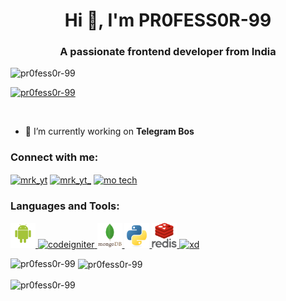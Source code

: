 <h1 align="center">Hi 👋, I'm PR0FESS0R-99</h1>
<h3 align="center">A passionate frontend developer from India</h3>

<p align="left"> <img src="https://komarev.com/ghpvc/?username=pr0fess0r-99&label=Profile%20views&color=0e75b6&style=flat" alt="pr0fess0r-99" /> </p>

<p align="left"> <a href="https://github.com/ryo-ma/github-profile-trophy"><img src="https://github-profile-trophy.vercel.app/?username=pr0fess0r-99" alt="pr0fess0r-99" /></a> </p>

<p align="left"> <a href="https://twitter.com/" target="blank"><img src="https://img.shields.io/twitter/follow/?logo=twitter&style=for-the-badge" alt="" /></a> </p>

- 🔭 I’m currently working on **Telegram Bos**

<h3 align="left">Connect with me:</h3>
<p align="left">
<a href="https://fb.com/mrk_yt" target="blank"><img align="center" src="https://raw.githubusercontent.com/rahuldkjain/github-profile-readme-generator/master/src/images/icons/Social/facebook.svg" alt="mrk_yt" height="30" width="40" /></a>
<a href="https://instagram.com/mrk_yt_" target="blank"><img align="center" src="https://raw.githubusercontent.com/rahuldkjain/github-profile-readme-generator/master/src/images/icons/Social/instagram.svg" alt="mrk_yt_" height="30" width="40" /></a>
<a href="https://www.youtube.com/c/motech" target="blank"><img align="center" src="https://raw.githubusercontent.com/rahuldkjain/github-profile-readme-generator/master/src/images/icons/Social/youtube.svg" alt="mo tech" height="30" width="40" /></a>
</p>

<h3 align="left">Languages and Tools:</h3>
<p align="left"> <a href="https://developer.android.com" target="_blank"> <img src="https://raw.githubusercontent.com/devicons/devicon/master/icons/android/android-original-wordmark.svg" alt="android" width="40" height="40"/> </a> <a href="https://codeigniter.com" target="_blank"> <img src="https://cdn.worldvectorlogo.com/logos/codeigniter.svg" alt="codeigniter" width="40" height="40"/> </a> <a href="https://www.mongodb.com/" target="_blank"> <img src="https://raw.githubusercontent.com/devicons/devicon/master/icons/mongodb/mongodb-original-wordmark.svg" alt="mongodb" width="40" height="40"/> </a> <a href="https://www.python.org" target="_blank"> <img src="https://raw.githubusercontent.com/devicons/devicon/master/icons/python/python-original.svg" alt="python" width="40" height="40"/> </a> <a href="https://redis.io" target="_blank"> <img src="https://raw.githubusercontent.com/devicons/devicon/master/icons/redis/redis-original-wordmark.svg" alt="redis" width="40" height="40"/> </a> <a href="https://www.adobe.com/products/xd.html" target="_blank"> <img src="https://cdn.worldvectorlogo.com/logos/adobe-xd.svg" alt="xd" width="40" height="40"/> </a> </p>

<p><img align="left" src="https://github-readme-stats.vercel.app/api/top-langs?username=pr0fess0r-99&show_icons=true&locale=en&layout=compact" alt="pr0fess0r-99" /></p>

<p>&nbsp;<img align="center" src="https://github-readme-stats.vercel.app/api?username=pr0fess0r-99&show_icons=true&locale=en" alt="pr0fess0r-99" /></p>

<p><img align="center" src="https://github-readme-streak-stats.herokuapp.com/?user=pr0fess0r-99&" alt="pr0fess0r-99" /></p>
